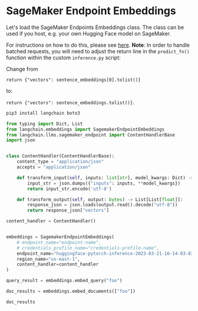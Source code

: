 # SageMaker Endpoint Embeddings

Let's load the SageMaker Endpoints Embeddings class. The class can be used if you host, e.g. your own Hugging Face model on SageMaker.

For instructions on how to do this, please see [here](https://www.philschmid.de/custom-inference-huggingface-sagemaker). **Note**: In order to handle batched requests, you will need to adjust the return line in the `predict_fn()` function within the custom `inference.py` script:

Change from

`return {"vectors": sentence_embeddings[0].tolist()}`

to:

`return {"vectors": sentence_embeddings.tolist()}`.

<!-- WARNING: THIS FILE WAS AUTOGENERATED! DO NOT EDIT! Instead, edit the notebook w/the location & name as this file. -->


```bash
pip3 install langchain boto3
```


```python
from typing import Dict, List
from langchain.embeddings import SagemakerEndpointEmbeddings
from langchain.llms.sagemaker_endpoint import ContentHandlerBase
import json


class ContentHandler(ContentHandlerBase):
    content_type = "application/json"
    accepts = "application/json"

    def transform_input(self, inputs: list[str], model_kwargs: Dict) -> bytes:
        input_str = json.dumps({"inputs": inputs, **model_kwargs})
        return input_str.encode('utf-8')

    def transform_output(self, output: bytes) -> List[List[float]]:
        response_json = json.loads(output.read().decode("utf-8"))
        return response_json["vectors"]

content_handler = ContentHandler()


embeddings = SagemakerEndpointEmbeddings(
    # endpoint_name="endpoint-name", 
    # credentials_profile_name="credentials-profile-name", 
    endpoint_name="huggingface-pytorch-inference-2023-03-21-16-14-03-834", 
    region_name="us-east-1", 
    content_handler=content_handler
)
```


```python
query_result = embeddings.embed_query("foo")
```


```python
doc_results = embeddings.embed_documents(["foo"])
```


```python
doc_results
```
